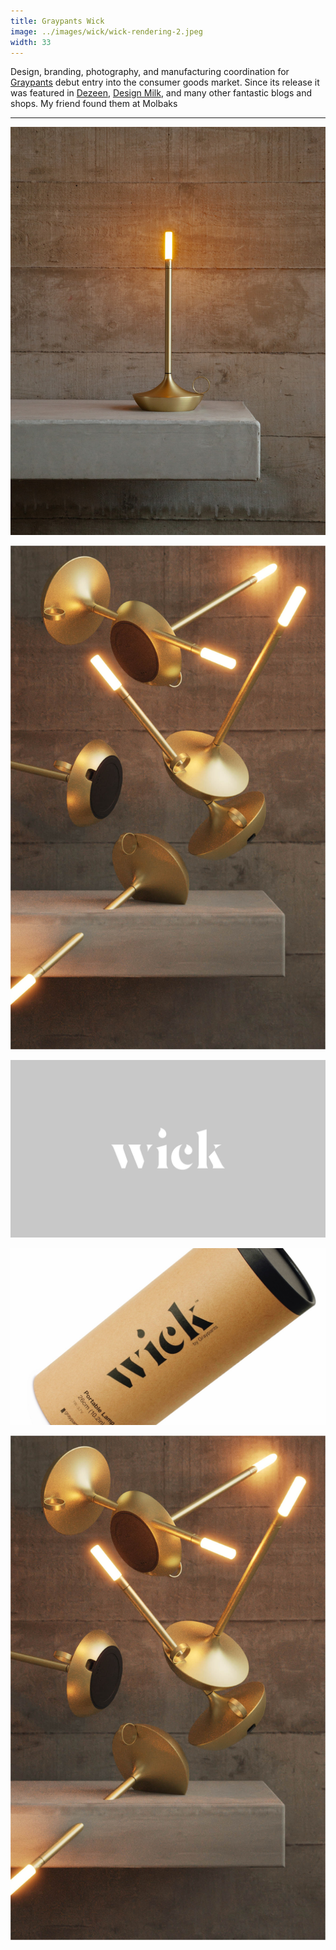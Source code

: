 ```yaml
---
title: Graypants Wick
image: ../images/wick/wick-rendering-2.jpeg
width: 33
---
```


Design, branding, photography, and manufacturing coordination for [Graypants](https://graypants.com) debut entry into the consumer goods market. Since its release it was featured in [Dezeen](https://www.dezeen.com/2020/12/02/graypants-wick-lighting-dezeen-showroom/), [Design Milk](https://design-milk.com/our-favorite-candlelight-is-now-available-in-new-modern-shades/), and many other fantastic blogs and shops. My friend found them at Molbaks

***

![](../images/wick/wick-hearth.jpeg)

![](../images/wick/wick-rendering-2.jpeg)

![](../images/wick/wick-branding-1.jpeg)

![](../images/wick/wick-branding-2.jpeg)

![](../images/wick/wick-rendering-2.jpeg)
